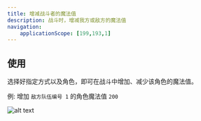 ```yaml
---
title: 增减战斗者的魔法值
description: 战斗时，增减我方或敌方的魔法值
navigation:
    applicationScope: [199,193,1]
---
```


## 使用

选择好指定方式以及角色，即可在战斗中增加、减少该角色的魔法值。

例: 增加 `敌方队伍编号 1` 的角色魔法值 `200`

![alt text](https://cdn.gcw.wiki.wiki/gcw/image/zh_hans/commands/battle/changebattlersp/image.png)
